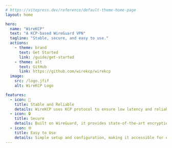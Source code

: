 ```yaml
---
# https://vitepress.dev/reference/default-theme-home-page
layout: home

hero:
  name: "WireKCP"
  text: "A KCP-based WireGuard VPN"
  tagline: "Stable, secure, and easy to use."
  actions:
    - theme: brand
      text: Get Started
      link: /guide/get-started
    - theme: alt
      text: GitHub
      link: https://github.com/wirekcp/wirekcp
  image:
    src: /logo.jfif
    alt: WireKCP Logo

features:
  - icon: 🦾
    title: Stable and Reliable
    details: WireKCP uses KCP protocol to ensure low latency and reliable connections.
  - icon: 🔒
    title: Secure
    details: Built on WireGuard, it provides state-of-the-art encryption.
  - icon: 🌐
    title: Easy to Use
    details: Simple setup and configuration, making it accessible for everyone.
---
```


